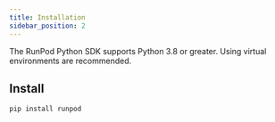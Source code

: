 ```yaml
---
title: Installation
sidebar_position: 2
---
```


The RunPod Python SDK supports Python 3.8 or greater.
Using virtual environments are recommended.

## Install

```bash
pip install runpod
```
